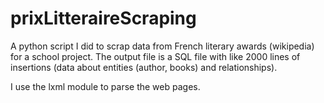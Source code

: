# prixLitteraireScraping

A python script I did to scrap data from French literary awards (wikipedia) for a school project.
The output file is a SQL file with like 2000 lines of insertions (data about entities (author, books) and relationships).

I use the lxml module to parse the web pages.
